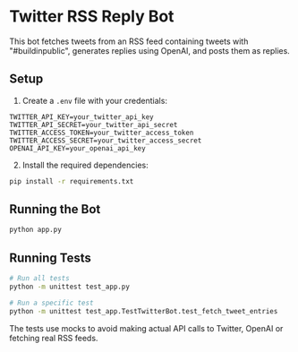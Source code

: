 # Twitter RSS Reply Bot

This bot fetches tweets from an RSS feed containing tweets with "#buildinpublic", generates replies using OpenAI, and posts them as replies.

## Setup

1. Create a `.env` file with your credentials:

```
TWITTER_API_KEY=your_twitter_api_key
TWITTER_API_SECRET=your_twitter_api_secret
TWITTER_ACCESS_TOKEN=your_twitter_access_token
TWITTER_ACCESS_SECRET=your_twitter_access_secret
OPENAI_API_KEY=your_openai_api_key
```

2. Install the required dependencies:

```bash
pip install -r requirements.txt
```

## Running the Bot

```bash
python app.py
```

## Running Tests

```bash
# Run all tests
python -m unittest test_app.py

# Run a specific test
python -m unittest test_app.TestTwitterBot.test_fetch_tweet_entries
```

The tests use mocks to avoid making actual API calls to Twitter, OpenAI or fetching real RSS feeds. 